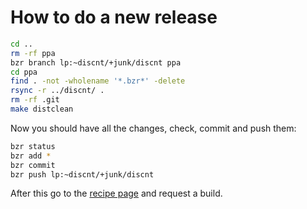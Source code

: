 
How to do a new release
===

```bash
cd ..
rm -rf ppa
bzr branch lp:~discnt/+junk/discnt ppa
cd ppa
find . -not -wholename '*.bzr*' -delete
rsync -r ../discnt/ .
rm -rf .git
make distclean
```

Now you should have all the changes, check, commit and push them:
```bash
bzr status
bzr add *
bzr commit
bzr push lp:~discnt/+junk/discnt
```

After this go to the [recipe page](https://code.launchpad.net/~discnt/+recipe/discnt-stable) and request a build.

